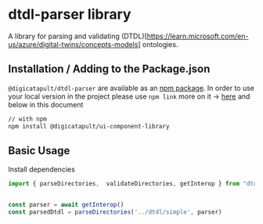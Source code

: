# dtdl-parser library

A library for parsing and validating (DTDL)[https://learn.microsoft.com/en-us/azure/digital-twins/concepts-models] ontologies.

## Installation / Adding to the Package.json

`@digicatapult/dtdl-parser` are available as an [npm package](https://www.npmjs.com/package/@digicatapult/dtdl-parser). In order to use your local version in the project please use `npm link` more on it -> [here](https://docs.npmjs.com/cli/v10/commands/npm-link) and below in this document

```sh
// with npm
npm install @digicatapult/ui-component-library
```

## Basic Usage

Install dependencies

```javascript
import { parseDirectories,  validateDirectories, getInterop } from "dtdl-parser"


const parser = await getInterop()
const parsedDtdl = parseDirectories('../dtdl/simple', parser)
```

